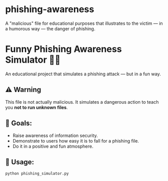 # phishing-awareness
A "malicious" file for educational purposes that illustrates to the victim — in a humorous way — the danger of phishing.

# Funny Phishing Awareness Simulator 🎣😂

An educational project that simulates a phishing attack — but in a fun way.

## ⚠️ Warning
This file is not actually malicious. It simulates a dangerous action to teach you **not to run unknown files**.

## 🎯 Goals:
- Raise awareness of information security.
- Demonstrate to users how easy it is to fall for a phishing file.
- Do it in a positive and fun atmosphere.

## 📝 Usage:
```bash
python phishing_simulator.py
